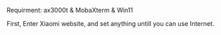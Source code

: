 Requirment: ax3000t & MobaXterm & Win11  

First, Enter Xiaomi website, and set anything untill you can use Internet.
